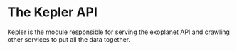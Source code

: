 The Kepler API
==============

Kepler is the module responsible for serving the exoplanet API and crawling other services to put all the data together.